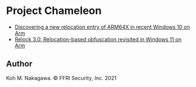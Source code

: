 # Project Chameleon

- [Discovering a new relocation entry of ARM64X in recent Windows 10 on Arm](new_reloc_chpev2.md)
- [Relock 3.0: Relocation-based obfuscation revisited in Windows 11 on Arm](arm64x_reloc_obfuscation.md)

## Author

Koh M. Nakagawa. &copy; FFRI Security, Inc. 2021
